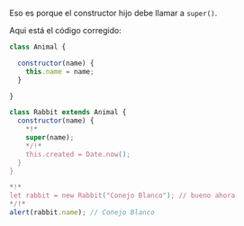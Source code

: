 Eso es porque el constructor hijo debe llamar a `super()`.

Aqui está el código corregido:

```js run
class Animal {

  constructor(name) {
    this.name = name;
  }

}

class Rabbit extends Animal {
  constructor(name) {  
    *!*
    super(name);
    */!*
    this.created = Date.now();
  }
}

*!*
let rabbit = new Rabbit("Conejo Blanco"); // bueno ahora
*/!*
alert(rabbit.name); // Conejo Blanco
```
